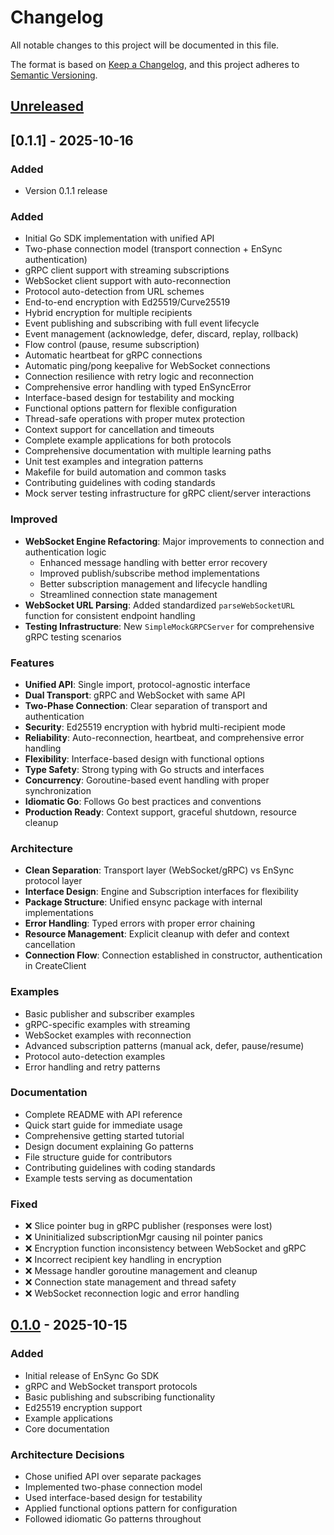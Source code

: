 # Changelog

All notable changes to this project will be documented in this file.

The format is based on [Keep a Changelog](https://keepachangelog.com/en/1.0.0/),
and this project adheres to [Semantic Versioning](https://semver.org/spec/v2.0.0.html).

## [Unreleased]

## [0.1.1] - 2025-10-16

### Added
- Version 0.1.1 release


### Added
- Initial Go SDK implementation with unified API
- Two-phase connection model (transport connection + EnSync authentication)
- gRPC client support with streaming subscriptions
- WebSocket client support with auto-reconnection
- Protocol auto-detection from URL schemes
- End-to-end encryption with Ed25519/Curve25519
- Hybrid encryption for multiple recipients
- Event publishing and subscribing with full event lifecycle
- Event management (acknowledge, defer, discard, replay, rollback)
- Flow control (pause, resume subscription)
- Automatic heartbeat for gRPC connections
- Automatic ping/pong keepalive for WebSocket connections
- Connection resilience with retry logic and reconnection
- Comprehensive error handling with typed EnSyncError
- Interface-based design for testability and mocking
- Functional options pattern for flexible configuration
- Thread-safe operations with proper mutex protection
- Context support for cancellation and timeouts
- Complete example applications for both protocols
- Comprehensive documentation with multiple learning paths
- Unit test examples and integration patterns
- Makefile for build automation and common tasks
- Contributing guidelines with coding standards
- Mock server testing infrastructure for gRPC client/server interactions

### Improved
- **WebSocket Engine Refactoring**: Major improvements to connection and authentication logic
  - Enhanced message handling with better error recovery
  - Improved publish/subscribe method implementations
  - Better subscription management and lifecycle handling
  - Streamlined connection state management
- **WebSocket URL Parsing**: Added standardized `parseWebSocketURL` function for consistent endpoint handling
- **Testing Infrastructure**: New `SimpleMockGRPCServer` for comprehensive gRPC testing scenarios

### Features
- **Unified API**: Single import, protocol-agnostic interface
- **Dual Transport**: gRPC and WebSocket with same API
- **Two-Phase Connection**: Clear separation of transport and authentication
- **Security**: Ed25519 encryption with hybrid multi-recipient mode
- **Reliability**: Auto-reconnection, heartbeat, and comprehensive error handling
- **Flexibility**: Interface-based design with functional options
- **Type Safety**: Strong typing with Go structs and interfaces
- **Concurrency**: Goroutine-based event handling with proper synchronization
- **Idiomatic Go**: Follows Go best practices and conventions
- **Production Ready**: Context support, graceful shutdown, resource cleanup

### Architecture
- **Clean Separation**: Transport layer (WebSocket/gRPC) vs EnSync protocol layer
- **Interface Design**: Engine and Subscription interfaces for flexibility
- **Package Structure**: Unified ensync package with internal implementations
- **Error Handling**: Typed errors with proper error chaining
- **Resource Management**: Explicit cleanup with defer and context cancellation
- **Connection Flow**: Connection established in constructor, authentication in CreateClient

### Examples
- Basic publisher and subscriber examples
- gRPC-specific examples with streaming
- WebSocket examples with reconnection
- Advanced subscription patterns (manual ack, defer, pause/resume)
- Protocol auto-detection examples
- Error handling and retry patterns

### Documentation
- Complete README with API reference
- Quick start guide for immediate usage
- Comprehensive getting started tutorial
- Design document explaining Go patterns
- File structure guide for contributors
- Contributing guidelines with coding standards
- Example tests serving as documentation

### Fixed
- ❌ Slice pointer bug in gRPC publisher (responses were lost)
- ❌ Uninitialized subscriptionMgr causing nil pointer panics  
- ❌ Encryption function inconsistency between WebSocket and gRPC
- ❌ Incorrect recipient key handling in encryption
- ❌ Message handler goroutine management and cleanup
- ❌ Connection state management and thread safety
- ❌ WebSocket reconnection logic and error handling

## [0.1.0] - 2025-10-15

### Added
- Initial release of EnSync Go SDK
- gRPC and WebSocket transport protocols  
- Basic publishing and subscribing functionality
- Ed25519 encryption support
- Example applications
- Core documentation

### Architecture Decisions
- Chose unified API over separate packages
- Implemented two-phase connection model
- Used interface-based design for testability
- Applied functional options pattern for configuration
- Followed idiomatic Go patterns throughout

[Unreleased]: https://github.com/EnSync-engine/Go-SDK/compare/v0.1.0...HEAD
[0.1.0]: https://github.com/EnSync-engine/Go-SDK/releases/tag/v0.1.0